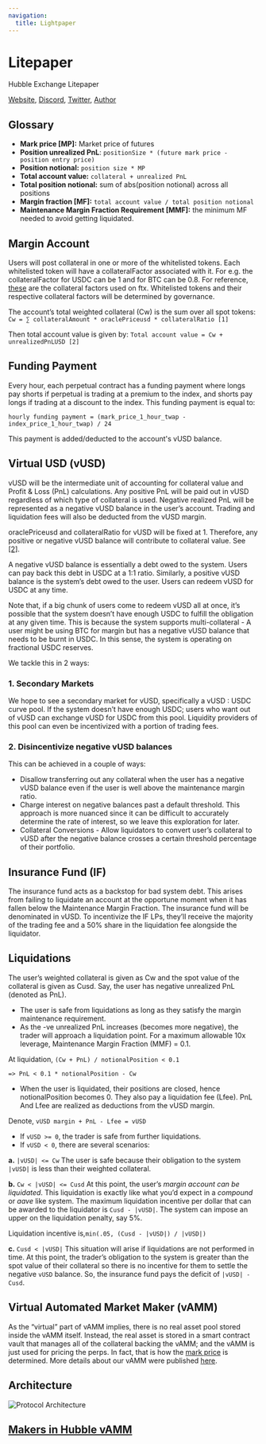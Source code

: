 ```yaml
---
navigation:
  title: Lightpaper
---
```



# Litepaper

Hubble Exchange Litepaper

[Website](http://hubble.exchange/), [Discord](http://discord.gg/9zJ3SWVxmq), [Twitter](https://twitter.com/HubbleExchange), [Author](https://twitter.com/atvanguard)

## Glossary

- **Mark price [MP]:** Market price of futures
- **Position unrealized PnL**: `positionSize * (future mark price - position entry price)`
- **Position notional:** `position size * MP`
- **Total account value:** `collateral + unrealized PnL`
- **Total position notional:** sum of abs(position notional) across all positions
- **Margin fraction [MF]:** `total account value / total position notional`
- **Maintenance Margin Fraction Requirement [MMF]:** the minimum MF needed to avoid getting liquidated.

## Margin Account

Users will post collateral in one or more of the whitelisted tokens. Each whitelisted token will have a collateralFactor associated with it. For e.g. the collateralFactor for USDC can be 1 and for BTC can be 0.8. For reference, [these](https://help.ftx.com/hc/en-us/articles/360031149632-Non-USD-Collateral) are the collateral factors used on ftx. Whitelisted tokens and their respective collateral factors will be determined by governance.

The account’s total weighted collateral (Cw) is the sum over all spot tokens: `Cw = ∑ collateralAmount * oraclePriceusd * collateralRatio [1]`

Then total account value is given by: `Total account value = Cw + unrealizedPnLUSD [2]`

## Funding Payment

Every hour, each perpetual contract has a funding payment where longs pay shorts if perpetual is trading at a premium to the index, and shorts pay longs if trading at a discount to the index. This funding payment is equal to:

`hourly funding payment = (mark_price_1_hour_twap - index_price_1_hour_twap) / 24`

This payment is added/deducted to the account's vUSD balance.

## Virtual USD (vUSD)

vUSD will be the intermediate unit of accounting for collateral value and Profit & Loss (PnL) calculations. Any positive PnL will be paid out in vUSD regardless of which type of collateral is used. Negative realized PnL will be represented as a negative vUSD balance in the user’s account. Trading and liquidation fees will also be deducted from the vUSD margin.

oraclePriceusd and collateralRatio for vUSD will be fixed at 1. Therefore, any positive or negative vUSD balance will contribute to collateral value. See [[2]](https://docs.google.com/document/d/1v8V56_M30dyEbnCaUkEH18_S7YeApkNZin1NM8suPsQ/edit#bookmark=id.c978r6y6uyjn).

A negative vUSD balance is essentially a debt owed to the system. Users can pay back this debt in USDC at a 1:1 ratio. Similarly, a positive vUSD balance is the system’s debt owed to the user. Users can redeem vUSD for USDC at any time.

Note that, if a big chunk of users come to redeem vUSD all at once, it’s possible that the system doesn’t have enough USDC to fulfill the obligation at any given time. This is because the system supports multi-collateral - A user might be using BTC for margin but has a negative vUSD balance that needs to be burnt in USDC. In this sense, the system is operating on fractional USDC reserves.

We tackle this in 2 ways:

### 1. Secondary Markets

We hope to see a secondary market for vUSD, specifically a vUSD : USDC curve pool. If the system doesn’t have enough USDC; users who want out of vUSD can exchange vUSD for USDC from this pool. Liquidity providers of this pool can even be incentivized with a portion of trading fees.

### 2. Disincentivize negative vUSD balances

This can be achieved in a couple of ways:

- Disallow transferring out any collateral when the user has a negative vUSD balance even if the user is well above the maintenance margin ratio.
- Charge interest on negative balances past a default threshold. This approach is more nuanced since it can be difficult to accurately determine the rate of interest, so we leave this exploration for later.
- Collateral Conversions - Allow liquidators to convert user’s collateral to vUSD after the negative balance crosses a certain threshold percentage of their portfolio.

## Insurance Fund (IF)

The insurance fund acts as a backstop for bad system debt. This arises from failing to liquidate an account at the opportune moment when it has fallen below the Maintenance Margin Fraction. The insurance fund will be denominated in vUSD. To incentivize the IF LPs, they’ll receive the majority of the trading fee and a 50% share in the liquidation fee alongside the liquidator.

## Liquidations

The user’s weighted collateral is given as Cw and the spot value of the collateral is given as Cusd. Say, the user has negative unrealized PnL (denoted as PnL).

- The user is safe from liquidations as long as they satisfy the margin maintenance requirement.
- As the -ve unrealized PnL increases (becomes more negative), the trader will approach a liquidation point. For a maximum allowable 10x leverage, Maintenance Margin Fraction (MMF) = 0.1. 

At liquidation, `(Cw + PnL) / notionalPosition < 0.1 ` 

  `=> PnL < 0.1 * notionalPosition - Cw`

- When the user is liquidated, their positions are closed, hence notionalPosition becomes 0. They also pay a liquidation fee (Lfee). PnL And Lfee are realized as deductions from the vUSD margin.

Denote,
`vUSD margin + PnL - Lfee = vUSD`

- If `vUSD >= 0`, the trader is safe from further liquidations.
- If `vUSD < 0`, there are several scenarios:

**a.** `|vUSD| <= Cw` The user is safe because their obligation to the system `|vUSD|` is less than their weighted collateral.

**b.** `Cw < |vUSD| <= Cusd` At this point, the user’s *margin account can be liquidated*. This liquidation is exactly like what you’d expect in a *compound* or *aave* like system. The maximum liquidation incentive per dollar that can be awarded to the liquidator is `Cusd - |vUSD|`. The system can impose an upper on the liquidation penalty, say 5%.

Liquidation incentive is,`min(.05, (Cusd - |vUSD|) / |vUSD|)`

**c.** `Cusd < |vUSD|` This situation will arise if liquidations are not performed in time. At this point, the trader’s obligation to the system is greater than the spot value of their collateral so there is no incentive for them to settle the negative `vUSD` balance. So, the insurance fund pays the deficit of `|vUSD| - Cusd`.

## Virtual Automated Market Maker (vAMM)

As the “virtual” part of vAMM implies, there is no real asset pool stored inside the vAMM itself. Instead, the real asset is stored in a smart contract vault that manages all of the collateral backing the vAMM; and the vAMM is just used for pricing the perps. In fact, that is how the [mark price](https://docs.google.com/document/d/1v8V56_M30dyEbnCaUkEH18_S7YeApkNZin1NM8suPsQ/edit#bookmark=id.r20p56b3hkxn) is determined. More details about our vAMM were published [here](https://www.notion.so/Hubble-vAMM-CurveCrypto-Invariant-a37aa328c0104106a3047e85d8f08dd5).

## Architecture

![Protocol Architecture](/content/technical-docs/architecture.png)


## [Makers in Hubble vAMM](https://medium.com/hubbleexchange/makers-in-hubble-vamm-c2dbae445ed9)
